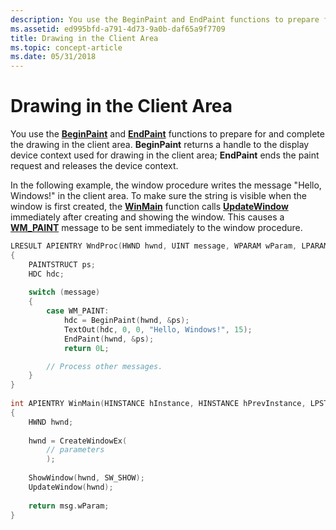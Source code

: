 ```yaml
---
description: You use the BeginPaint and EndPaint functions to prepare for and complete the drawing in the client area.
ms.assetid: ed995bfd-a791-4d73-9a0b-daf65a9f7709
title: Drawing in the Client Area
ms.topic: concept-article
ms.date: 05/31/2018
---
```


# Drawing in the Client Area

You use the [**BeginPaint**](/windows/desktop/api/Winuser/nf-winuser-beginpaint) and [**EndPaint**](/windows/desktop/api/Winuser/nf-winuser-endpaint) functions to prepare for and complete the drawing in the client area. **BeginPaint** returns a handle to the display device context used for drawing in the client area; **EndPaint** ends the paint request and releases the device context.

In the following example, the window procedure writes the message "Hello, Windows!" in the client area. To make sure the string is visible when the window is first created, the [**WinMain**](/windows/win32/api/winbase/nf-winbase-winmain) function calls [**UpdateWindow**](/windows/desktop/api/Winuser/nf-winuser-updatewindow) immediately after creating and showing the window. This causes a [**WM\_PAINT**](wm-paint.md) message to be sent immediately to the window procedure.


```C++
LRESULT APIENTRY WndProc(HWND hwnd, UINT message, WPARAM wParam, LPARAM lParam) 
{ 
    PAINTSTRUCT ps; 
    HDC hdc; 
 
    switch (message) 
    { 
        case WM_PAINT: 
            hdc = BeginPaint(hwnd, &ps); 
            TextOut(hdc, 0, 0, "Hello, Windows!", 15); 
            EndPaint(hwnd, &ps); 
            return 0L; 

        // Process other messages.   
    } 
} 
 
int APIENTRY WinMain(HINSTANCE hInstance, HINSTANCE hPrevInstance, LPSTR lpCmdLine, int nCmdShow) 
{ 
    HWND hwnd; 
 
    hwnd = CreateWindowEx( 
        // parameters  
        ); 
 
    ShowWindow(hwnd, SW_SHOW); 
    UpdateWindow(hwnd); 
 
    return msg.wParam; 
} 
```



 

 
